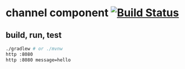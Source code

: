# channel component [![Build Status](https://travis-ci.org/daggerok/spring-integration-5-examples.svg?branch=master)](https://travis-ci.org/daggerok/spring-integration-5-examples)

## build, run, test

```bash
./gradlew # or ./mvnw
http :8080
http :8080 message=hello
```
